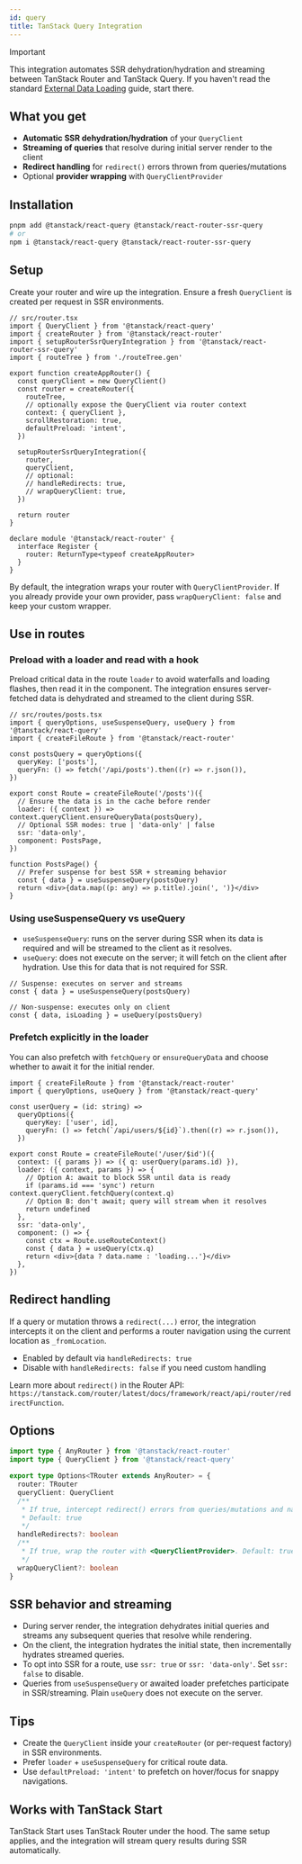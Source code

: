```yaml
---
id: query
title: TanStack Query Integration
---
```


> [!IMPORTANT]
> This integration automates SSR dehydration/hydration and streaming between TanStack Router and TanStack Query. If you haven't read the standard [External Data Loading](../framework/react/guide/external-data-loading.md) guide, start there.

## What you get

- **Automatic SSR dehydration/hydration** of your `QueryClient`
- **Streaming of queries** that resolve during initial server render to the client
- **Redirect handling** for `redirect()` errors thrown from queries/mutations
- Optional **provider wrapping** with `QueryClientProvider`

## Installation

```bash
pnpm add @tanstack/react-query @tanstack/react-router-ssr-query
# or
npm i @tanstack/react-query @tanstack/react-router-ssr-query
```

## Setup

Create your router and wire up the integration. Ensure a fresh `QueryClient` is created per request in SSR environments.

```tsx
// src/router.tsx
import { QueryClient } from '@tanstack/react-query'
import { createRouter } from '@tanstack/react-router'
import { setupRouterSsrQueryIntegration } from '@tanstack/react-router-ssr-query'
import { routeTree } from './routeTree.gen'

export function createAppRouter() {
  const queryClient = new QueryClient()
  const router = createRouter({
    routeTree,
    // optionally expose the QueryClient via router context
    context: { queryClient },
    scrollRestoration: true,
    defaultPreload: 'intent',
  })

  setupRouterSsrQueryIntegration({
    router,
    queryClient,
    // optional:
    // handleRedirects: true,
    // wrapQueryClient: true,
  })

  return router
}

declare module '@tanstack/react-router' {
  interface Register {
    router: ReturnType<typeof createAppRouter>
  }
}
```

By default, the integration wraps your router with `QueryClientProvider`. If you already provide your own provider, pass `wrapQueryClient: false` and keep your custom wrapper.

## Use in routes

### Preload with a loader and read with a hook

Preload critical data in the route `loader` to avoid waterfalls and loading flashes, then read it in the component. The integration ensures server-fetched data is dehydrated and streamed to the client during SSR.

```tsx
// src/routes/posts.tsx
import { queryOptions, useSuspenseQuery, useQuery } from '@tanstack/react-query'
import { createFileRoute } from '@tanstack/react-router'

const postsQuery = queryOptions({
  queryKey: ['posts'],
  queryFn: () => fetch('/api/posts').then((r) => r.json()),
})

export const Route = createFileRoute('/posts')({
  // Ensure the data is in the cache before render
  loader: ({ context }) => context.queryClient.ensureQueryData(postsQuery),
  // Optional SSR modes: true | 'data-only' | false
  ssr: 'data-only',
  component: PostsPage,
})

function PostsPage() {
  // Prefer suspense for best SSR + streaming behavior
  const { data } = useSuspenseQuery(postsQuery)
  return <div>{data.map((p: any) => p.title).join(', ')}</div>
}
```

### Using useSuspenseQuery vs useQuery

- `useSuspenseQuery`: runs on the server during SSR when its data is required and will be streamed to the client as it resolves.
- `useQuery`: does not execute on the server; it will fetch on the client after hydration. Use this for data that is not required for SSR.

```tsx
// Suspense: executes on server and streams
const { data } = useSuspenseQuery(postsQuery)

// Non-suspense: executes only on client
const { data, isLoading } = useQuery(postsQuery)
```

### Prefetch explicitly in the loader

You can also prefetch with `fetchQuery` or `ensureQueryData` and choose whether to await it for the initial render.

```tsx
import { createFileRoute } from '@tanstack/react-router'
import { queryOptions, useQuery } from '@tanstack/react-query'

const userQuery = (id: string) =>
  queryOptions({
    queryKey: ['user', id],
    queryFn: () => fetch(`/api/users/${id}`).then((r) => r.json()),
  })

export const Route = createFileRoute('/user/$id')({
  context: ({ params }) => ({ q: userQuery(params.id) }),
  loader: ({ context, params }) => {
    // Option A: await to block SSR until data is ready
    if (params.id === 'sync') return context.queryClient.fetchQuery(context.q)
    // Option B: don't await; query will stream when it resolves
    return undefined
  },
  ssr: 'data-only',
  component: () => {
    const ctx = Route.useRouteContext()
    const { data } = useQuery(ctx.q)
    return <div>{data ? data.name : 'loading...'}</div>
  },
})
```

## Redirect handling

If a query or mutation throws a `redirect(...)` error, the integration intercepts it on the client and performs a router navigation using the current location as `_fromLocation`.

- Enabled by default via `handleRedirects: true`
- Disable with `handleRedirects: false` if you need custom handling

Learn more about `redirect()` in the Router API: `https://tanstack.com/router/latest/docs/framework/react/api/router/redirectFunction`.

## Options

```ts
import type { AnyRouter } from '@tanstack/react-router'
import type { QueryClient } from '@tanstack/react-query'

export type Options<TRouter extends AnyRouter> = {
  router: TRouter
  queryClient: QueryClient
  /**
   * If true, intercept redirect() errors from queries/mutations and navigate.
   * Default: true
   */
  handleRedirects?: boolean
  /**
   * If true, wrap the router with <QueryClientProvider>. Default: true
   */
  wrapQueryClient?: boolean
}
```

## SSR behavior and streaming

- During server render, the integration dehydrates initial queries and streams any subsequent queries that resolve while rendering.
- On the client, the integration hydrates the initial state, then incrementally hydrates streamed queries.
- To opt into SSR for a route, use `ssr: true` or `ssr: 'data-only'`. Set `ssr: false` to disable.
- Queries from `useSuspenseQuery` or awaited loader prefetches participate in SSR/streaming. Plain `useQuery` does not execute on the server.

## Tips

- Create the `QueryClient` inside your `createRouter` (or per-request factory) in SSR environments.
- Prefer `loader` + `useSuspenseQuery` for critical route data.
- Use `defaultPreload: 'intent'` to prefetch on hover/focus for snappy navigations.

## Works with TanStack Start

TanStack Start uses TanStack Router under the hood. The same setup applies, and the integration will stream query results during SSR automatically.